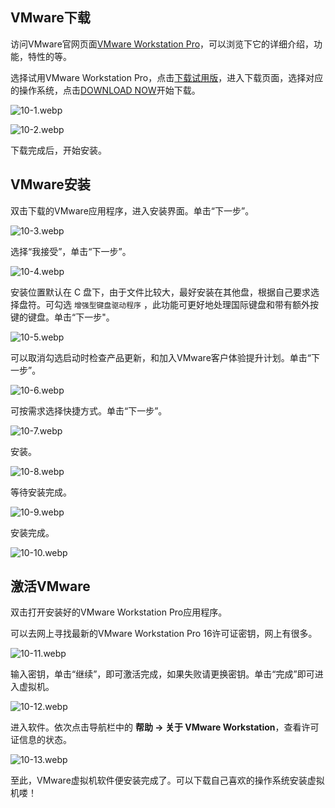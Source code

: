 ## VMware下载

访问VMware官网页面[VMware Workstation Pro](https://www.vmware.com/cn/products/workstation-pro.html)，可以浏览下它的详细介绍，功能，特性的等。

选择试用VMware Workstation Pro，点击[下载试用版](https://www.vmware.com/go/tryworkstation-win)，进入下载页面，选择对应的操作系统，点击[DOWNLOAD NOW](https://www.vmware.com/go/getworkstation-win)开始下载。

![10-1.webp](https://img.emoao.com/post-img/2022-04-30/b4a9856027e6698ea26381a1569ed38f.webp)

![10-2.webp](https://img.emoao.com/post-img/2022-04-30/cd18598c4a81afd3f08b1cd735fcf194.webp)

下载完成后，开始安装。

## VMware安装

双击下载的VMware应用程序，进入安装界面。单击“下一步”。

![10-3.webp](https://img.emoao.com/post-img/2022-04-30/6fedd0db651c6d7b03bd17149060209f.webp)

选择“我接受”，单击“下一步”。

![10-4.webp](https://img.emoao.com/post-img/2022-04-30/8b5790e74900881bf52b03d0b8c992d3.webp)

安装位置默认在 C 盘下，由于文件比较大，最好安装在其他盘，根据自己要求选择盘符。可勾选 `增强型键盘驱动程序` ，此功能可更好地处理国际键盘和带有额外按键的键盘。单击“下一步"。

![10-5.webp](https://img.emoao.com/post-img/2022-04-30/62b43fca5fac17b5e505adb14440169c.webp)

可以取消勾选启动时检查产品更新，和加入VMware客户体验提升计划。单击“下一步”。

![10-6.webp](https://img.emoao.com/post-img/2022-04-30/ac3725a671c46b603ad4fa4092ea1ed3.webp)

可按需求选择快捷方式。单击“下一步”。

![10-7.webp](https://img.emoao.com/post-img/2022-04-30/577f7065a31741cf5110ed4dad7a2083.webp)

安装。

![10-8.webp](https://img.emoao.com/post-img/2022-04-30/b928c5f7327735448cf1a09efb422c5d.webp)

等待安装完成。

![10-9.webp](https://img.emoao.com/post-img/2022-04-30/29d8752dd52549d81e2697bd78ed0e44.webp)

安装完成。

![10-10.webp](https://img.emoao.com/post-img/2022-04-30/9e213d7e55c1dc079ae53ffb0097fde1.webp)

## 激活VMware

双击打开安装好的VMware Workstation Pro应用程序。

可以去网上寻找最新的VMware Workstation Pro 16许可证密钥，网上有很多。

![10-11.webp](https://img.emoao.com/post-img/2022-04-30/fb795df8b57f4f8a952593eda9bbbbcf.webp)

输入密钥，单击“继续”，即可激活完成，如果失败请更换密钥。单击“完成”即可进入虚拟机。

![10-12.webp](https://img.emoao.com/post-img/2022-04-30/43d4e69623525ddb1ca284bb84edfd67.webp)

进入软件。依次点击导航栏中的 **帮助 -> 关于 VMware Workstation**，查看许可证信息的状态。

![10-13.webp](https://img.emoao.com/post-img/2022-04-30/2aa2a04b444c4f9c392b182d76dc0c74.webp)

至此，VMware虚拟机软件便安装完成了。可以下载自己喜欢的操作系统安装虚拟机喽！
